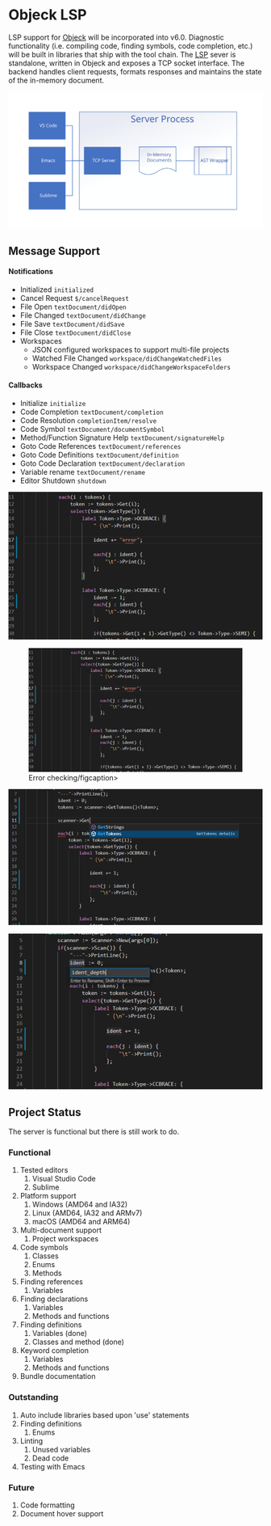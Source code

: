 # Objeck LSP
LSP support for [Objeck](https://github.com/objeck/objeck-lang) will be incorporated into v6.0. Diagnostic functionality (i.e. compiling code, finding symbols, code completion, etc.) will be built in libraries that ship with the tool chain. The [LSP](https://microsoft.github.io/language-server-protocol/specification) sever is standalone, written in Objeck and exposes a TCP socket interface. The backend handles client requests, formats responses and maintains the state of the in-memory document.

![alt text](images/design.svg "Objeck LSP")

## Message Support

#### Notifications
* Initialized `initialized`
* Cancel Request `$/cancelRequest`
* File Open `textDocument/didOpen`
* File Changed `textDocument/didChange`
* File Save `textDocument/didSave`
* File Close `textDocument/didClose`
* Workspaces
  * JSON configured workspaces to support multi-file projects
  * Watched File Changed `workspace/didChangeWatchedFiles`
  * Workspace Changed `workspace/didChangeWorkspaceFolders`

#### Callbacks
* Initialize `initialize`
* Code Completion `textDocument/completion`
* Code Resolution `completionItem/resolve`
* Code Symbol `textDocument/documentSymbol`
* Method/Function Signature Help `textDocument/signatureHelp`
* Goto Code References `textDocument/references`
* Goto Code Definitions `textDocument/definition`
* Goto Code Declaration `textDocument/declaration`
* Variable rename `textDocument/rename`
* Editor Shutdown `shutdown`

![alt text](images/checking.png "Error checking")

<figure>
  <img
  src="images/checking.png"
  alt="Error checking in VS Code">
  <figcaption>Error checking/figcaption>
</figure>

![alt text](images/completion.png "Code completion")

![alt text](images/rename.png "Variable/method renaming")


## Project Status
The server is functional but there is still work to do.

### Functional
1. Tested editors
    1. Visual Studio Code
    2. Sublime
1. Platform support
    1. Windows (AMD64 and IA32)
    2. Linux (AMD64, IA32 and ARMv7)
    3. macOS (AMD64 and ARM64)
2. Multi-document support
    1. Project workspaces
4. Code symbols
    1. Classes
    2. Enums
    3. Methods    
5. Finding references
    1. Variables
6. Finding declarations
    1. Variables
    2. Methods and functions
7. Finding definitions
    1. Variables (done)
    2. Classes and method (done)
8. Keyword completion
    1. Variables
    2. Methods and functions
9. Bundle documentation

### Outstanding
1. Auto include libraries based upon 'use' statements
2. Finding definitions
    1. Enums
3. Linting
    1. Unused variables
    2. Dead code
4. Testing with Emacs

### Future
1. Code formatting 
2. Document hover support
